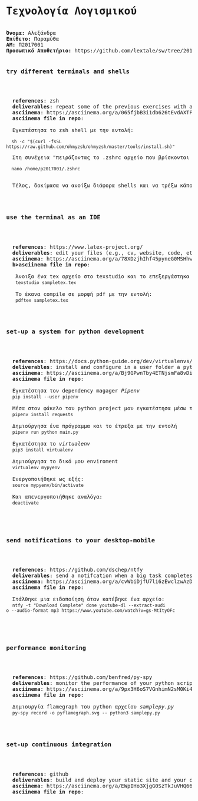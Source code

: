 <pre>
<h1>Τεχνολογία Λογισμικού</h2>
<b>Όνομα:</b> Αλεξάνδρα
<b>Επίθετο:</b> Παραμύθα 
<b>ΑΜ:</b> Π2017001
<b>Προσωπικό Αποθετήριο:</b> https://github.com/lextale/sw/tree/2017001/projects/2017001

<h3>try different terminals and shells</h3>
<p>
  <b>references</b>: zsh
  <b>deliverables</b>: repeat some of the previous exercises with a different terminal-shell and create a custom configuration that fits your needs
  <b>asciinema</b>: https://asciinema.org/a/065fjbB3i1db626tEvdAXTFao
  <b>asciinema file in repo</b>:  
  
  Εγκατέστησα το zsh shell με την εντολή:
  <code>
  sh -c "$(curl -fsSL https://raw.github.com/ohmyzsh/ohmyzsh/master/tools/install.sh)"
  </code>
  Στη συνέχεια "πειράζοντας το .zshrc αρχείο που βρίσκονται τα configurations του shell άλλαξα το θέμα, ώστε κάθε φορά που κάνει launch να επιλέγεται ένα τυχαίο θέμα.
  <code>
  nano /home/p2017001/.zshrc
  </code>
  
  Τέλος, δοκίμασα να ανοίξω διάφορα shells και να τρέξω κάποια εντολή σε ένα από αυτά. 
</p>

<h3>use the terminal as an IDE</h3>
<p>
  <b>references</b>: https://www.latex-project.org/
  <b>deliverables</b>: edit your files (e.g., cv, website, code, etc) in vim or emacs and compile it in a different panel or use a plug-in
  <b>asciinema</b>: https://asciinema.org/a/78XDzjhIhf45pyneG0MSHhwNu
  <b>b>asciinema file in repo</b>: 
   
   Άνοιξα ένα tex αρχείο στο texstudio και το επεξεργάστηκα
   <code>texstudio sampletex.tex</code>
   
   Το έκανα compile σε μορφή pdf με την εντολή:
   <code>pdftex sampletex.tex</code>   
</p>

<h3>set-up a system for python development</h3>
<p>
  <b>references</b>: https://docs.python-guide.org/dev/virtualenvs/
  <b>deliverables</b>: install and configure in a user folder a python project that is not available through the package manager
  <b>asciinema</b>: https://asciinema.org/a/Bj9GPwnTby4ETNjsmFa8vDiz7
  <b>asciinema file in repo</b>: 
    
  Εγκατέστησα τον dependency magager <i>Pipenv</i>
  <code>pip install --user pipenv</code>
  
  Μέσα στον φάκελο του python project μου εγκατέστησα μέσω του pipenv την library <i>requests</i> που θα χρησιμεύσει για το πρόγραμμά μου
  <code>pipenv install requests</code>
  
  Δημιούργησα ένα πρόγραμμα και το έτρεξα με την εντολή
  <code>pipenv run python main.py</code>
  
  Εγκατέστησα το <i>virtualenv</i>
  <code>pip3 install virtualenv</code>
  
  Δημιούργησα το δικό μου enviroment
  <code>virtualenv mypyenv</code>
  
  Ενεργοποιήθηκε ως εξής:
  <code>source mypyenv/bin/activate</code>
  
  Και απενεργοποιήθηκε αναλόγα:
  <code>deactivate</code>
</p>


<h3>send notifications to your desktop-mobile</h3>
<p>
  <b>references</b>: https://github.com/dschep/ntfy
  <b>deliverables</b>: send a notifcation when a big task completes, eg download, compiling, etc
  <b>asciinema</b>: https://asciinema.org/a/cvWbiDjfU7li6zEwclzwAzDUC
  <b>asciinema file in repo</b>: 
  
  Στάλθηκε μια ειδοποίηση όταν κατέβηκε ένα αρχείο:
  <code>ntfy -t "Download Complete" done youtube-dl --extract-audi
o --audio-format mp3 https://www.youtube.com/watch?v=gs-MtItyOFc</code>
  
</p>

<h3>performance monitoring</h3>
<p>
  <b>references</b>: https://github.com/benfred/py-spy
  <b>deliverables</b>: monitor the performance of your python scripts and visualize them with colors and/or spark lines
  <b>asciinema</b>: https://asciinema.org/a/9px3H6oS7VGnhimN2sM0Ki4cJ
  <b>asciinema file in repo</b>:  

  Δημιουργία flamegraph του python αρχείου <i>samplepy.py</i>
  <code>py-spy record -o pyflamegraph.svg -- python3 samplepy.py</code>
</p>

<h3>set-up continuous integration</h3>
<p>
  <b>references</b>: github
  <b>deliverables</b>: build and deploy your static site and your cv dynamically every time you make a small change in the source files
  <b>asciinema</b>: https://asciinema.org/a/EWpIHo3XjgG0SzTkJuVHQ66li
  <b>asciinema file in repo</b>: 
  
</p>  

</pre>
